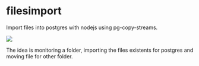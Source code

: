 # filesimport
 Import files into postgres with nodejs using pg-copy-streams.
 
 ![](https://iconscout.com/icon/postgresql-11)
 
 The idea is monitoring a folder, importing the files existents for postgres and moving file for other folder.
